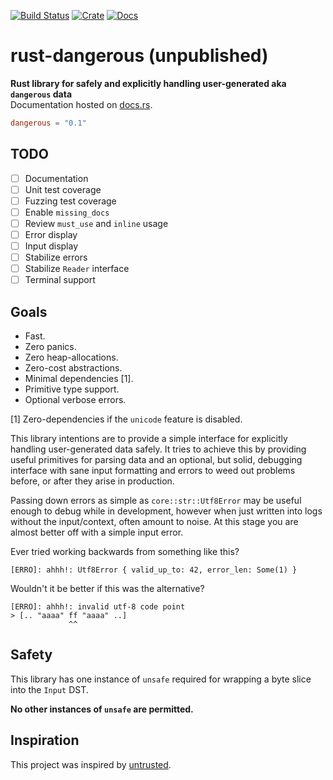 [![Build Status](https://travis-ci.com/avitex/rust-dangerous.svg?branch=master)](https://travis-ci.com/avitex/rust-dangerous)
[![Crate](https://img.shields.io/crates/v/dangerous.svg)](https://crates.io/crates/dangerous)
[![Docs](https://docs.rs/dangerous/badge.svg)](https://docs.rs/dangerous)

# rust-dangerous (unpublished)

**Rust library for safely and explicitly handling user-generated aka `dangerous` data**  
Documentation hosted on [docs.rs](https://docs.rs/dangerous).

```toml
dangerous = "0.1"
```

## TODO

- [ ] Documentation
- [ ] Unit test coverage
- [ ] Fuzzing test coverage
- [ ] Enable `missing_docs`
- [ ] Review `must_use` and `inline` usage
- [ ] Error display
- [ ] Input display
- [ ] Stabilize errors
- [ ] Stabilize `Reader` interface
- [ ] Terminal support

## Goals

- Fast.
- Zero panics.
- Zero heap-allocations.
- Zero-cost abstractions.
- Minimal dependencies \[1].
- Primitive type support.
- Optional verbose errors.

\[1] Zero-dependencies if the `unicode` feature is disabled.

This library intentions are to provide a simple interface for explicitly handling user-generated data safely.
It tries to achieve this by providing useful primitives for parsing data and an optional, but solid, debugging
interface with sane input formatting and errors to weed out problems before, or after they arise in production.

Passing down errors as simple as `core::str::Utf8Error` may be useful enough to debug while in development,
however when just written into logs without the input/context, often amount to noise. At this stage 
you are almost better off with a simple input error.

Ever tried working backwards from something like this?

```
[ERRO]: ahhh!: Utf8Error { valid_up_to: 42, error_len: Some(1) }
```

Wouldn't it be better if this was the alternative?

```
[ERRO]: ahhh!: invalid utf-8 code point
> [.. "aaaa" ff "aaaa" ..]
             ^^
```

## Safety

This library has one instance of `unsafe` required for wrapping a
byte slice into the `Input` DST.

**No other instances of `unsafe` are permitted.**

## Inspiration

This project was inspired by [untrusted](https://github.com/briansmith/untrusted).

